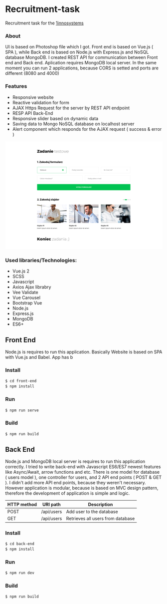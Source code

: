 # Recruitment-task
Recruitment task for the [1innosystems]

### About
UI is based on Photoshop file which I got. Front end is based on Vue.js ( SPA ), while Back end is based on Node.js with Express.js and NoSQL database MongoDB. I created REST API for communication between Front end and Back end. Aplication requires MongoDB local server. In the same moment you can run 2 applications, because CORS is setted and ports are different (8080 and 4000)

### Features
- Responsive website
- Reactive validation for form
- AJAX Https Request for the server by REST API endpoint
- RESP API Back-End
- Responsive slider based on dynamic data
- Saving data to Mongo NoSQL database on localhost server
- Alert component which responds for the AJAX request ( success & error )

![layout of website](./img/layout.png)

### Used libraries/Technologies:
  - Vue.js 2
  - SCSS
  - Javascript
  - Axios Ajax librabry
  - Vee Validate
  - Vue Carousel
  - Bootstrap Vue
  - Node.js
  - Express.js
  - MongoDB
  - ES6+

## Front End
Node.js is requires to run this application. Basically Website is based on SPA with Vue.js and Babel. App has b

### Install
```sh
$ cd front-end
$ npm install
```

### Run

```sh
$ npm run serve
```

### Build

```sh
$ npm run build
```

## Back End
Node.js and MongoDB local server is requires to run this application correctly. I tried to write back-end with Javascript ES6/ES7 newest features like Async/Await, arrow functions and etc. There is one model for database ( users model ), one controller for users, and 2 API end points ( POST & GET ). I didn't add more API end points, because they weren't necessary. However application is modular, because is based on MVC design pattern, therefore the development of application is simple and logic.

| HTTP method | URI path | Description |
| ----------- | -------- | ----------- |
| POST | /api/users |  Add user to the database |
| GET | /api/users |  Retrieves all users from database |

### Install

```sh
$ cd back-end
$ npm install
```

### Run

```sh
$ npm run dev
```

### Build

```sh
$ npm run build
```

[1innosystems]: http://1innosystems.com/
